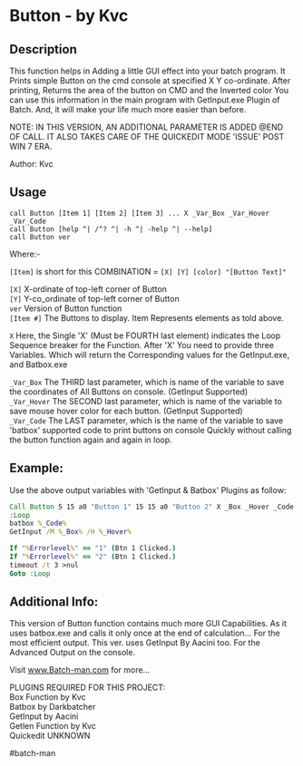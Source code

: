 # Button - by Kvc
## Description

This function helps in Adding a little GUI effect into your batch program.
It Prints simple Button on the cmd console at specified X Y co-ordinate.
After printing, Returns the area of the button on CMD and the Inverted color
You can use this information in the main program with GetInput.exe Plugin of
Batch. And, it will make your life much more easier than before.

NOTE: IN THIS VERSION, AN ADDITIONAL PARAMETER IS ADDED @END OF CALL.
      IT ALSO TAKES CARE OF THE QUICKEDIT MODE 'ISSUE' POST WIN 7 ERA.

Author: Kvc

## Usage
`call Button [Item 1] [Item 2] [Item 3] ... X _Var_Box _Var_Hover _Var_Code`    
`call Button [help ^| /^? ^| -h ^| -help ^| --help]`    
`call Button ver`

Where:-

`[Item]` is short for this COMBINATION = `[X] [Y] [color] "[Button Text]"`  

`[X]`	    X-ordinate of top-left corner of Button     
`[Y]`	    Y-co_ordinate of top-left corner of Button  
`ver`	    Version of Button function  
`[Item #]`   The Buttons to display. Item Represents elements as told above.    

`X`          Here, the Single 'X' (Must be FOURTH last element) indicates
           the Loop Sequence breaker for the Function. After 'X' You need
           to provide three Variables. Which will return the Corresponding 
           values for the GetInput.exe, and Batbox.exe  

`_Var_Box`   The THIRD last parameter, which is name of the variable to save
           the coordinates of All Buttons on console. (GetInput Supported)  
`_Var_Hover` The SECOND last parameter, which is name of the variable to save
           mouse hover color for each button. (GetInput Supported)  
`_Var_Code`  The LAST parameter, which is the name of the variable to save 
           'batbox' supported code to print buttons on console Quickly
           without calling the button function again and again in loop. 

## Example: 
Use the above output variables with 'GetInput & Batbox' Plugins as follow:

```bat
Call Button 5 15 a0 "Button 1" 15 15 a0 "Button 2" X _Box _Hover _Code
:Loop
batbox %_Code%
GetInput /M %_Box% /H %_Hover%

If "%Errorlevel%" == "1" (Btn 1 Clicked.)
If "%Errorlevel%" == "2" (Btn 1 Clicked.)
timeout /t 3 >nul
Goto :Loop
```

## Additional Info:      

This version of Button function contains much more GUI Capabilities.
As it uses batbox.exe and calls it only once at the end of calculation...
For the most efficient output. This ver. uses GetInput By Aacini too. For the
Advanced Output on the console.      

Visit www.Batch-man.com for more...      

PLUGINS REQUIRED FOR THIS PROJECT:      
Box Function              by Kvc      
Batbox                    by Darkbatcher      
GetInput                  by Aacini      
Getlen Function           by Kvc      
Quickedit                 UNKNOWN      
      
#batch-man
